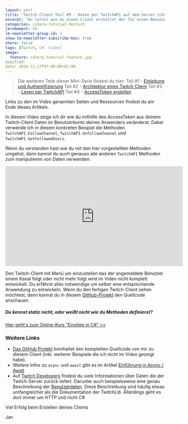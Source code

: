 ```yaml
---
layout: post
title: "Twitch Client Teil #5 - Daten per TwitchAPI auf dem Server schreiben"
excerpt: "Du lernst wie du einen Client erstellst der für einen Benutzer angibt, dass er einem Kanal folgt."
categories: csharp-tutorial-deutsch
lernmoment: C#
lm-newsletter-group-id: 1
show-lm-newsletter-subscribe-box: true
share: false
tags: [Twitch, C#, Video]
image:
  feature: csharp-tutorial-feature.jpg
modified:
date: 2016-11-17T07:00:00+01:00
---
```


> Die weiteren Teile dieser Mini-Serie findest du hier:
> Teil #1 - [Einleitung und Authentifizierung](/csharp-tutorial-deutsch/twitch-client-einleitung/)
> Teil #2 - [Architektur eines Twitch Client](/csharp-tutorial-deutsch/twitch-client-architektur/)
> Teil #3 - [Lesen per TwitchAPI](/csharp-tutorial-deutsch/twitch-client-daten-lesen-per-api/)
> Teil #4 - [AccessToken erstellen](/csharp-tutorial-deutsch/twitch-client-access-token-erstellen/)

Links zu den im Video genannten Seiten und Ressourcen findest du am Ende dieses Artikels.

In diesem Video zeige ich dir wie du mithilfe des *AccessToken* aus deinem Twitch-Client Daten im Benutzerkonto deines Anwenders veränderst. Dabei verwende ich in diesem konkreten Beispiel die Methoden `TwitchAPI.FollowChannel`, `TwitchAPI.UnfollowChannel` und `TwitchAPI.GetFollowedUsers`.

Wenn du verstanden hast wie du mit den hier vorgestellten Methoden umgehst, dann kannst du auch genauso alle anderen `TwitchAPI` Methoden zum manipulieren von Daten verwenden. 

<iframe width="560" height="315" src="https://www.youtube-nocookie.com/embed/QQvqKV9XtSg" frameborder="0" allow="encrypted-media" allowfullscreen></iframe>

Den Twitch-Client mit Menü um einzustellen das der angemeldete Benutzer einem Kanal folgt oder nicht mehr folgt wird im Video nicht komplett entwickelt. Du erfährst alles notwendige um selber eine entsprechende Anwendung zu entwickeln. Wenn du den fertigen Twitch-Client sehen möchtest, dann kannst du in diesem [GitHub-Projekt](https://github.com/LernMoment/csharp-twitch-client) den Quellcode anschauen.

<div class="subscribe-notice">
<h5>Du kennst static nicht, oder weißt nicht wie du Methoden definierst?</h5>
<a markdown="0" href="https://www.udemy.com/course/einstieg-in-csharp-software-programmieren-wie-ein-profi/?CS_95-0320_EXISTING" class="notice-button">Hier geht's zum Online-Kurs "Einstieg in C#" >></a>
</div>

### Weitere Links

 - [Das GitHub Projekt](https://github.com/LernMoment/csharp-twitch-client) beinhaltet den kompletten Quellcode von mir zu diesem Client (inkl. weiterer Beispiele die ich nicht im Video gezeigt habe).
 - Weitere Infos zu `async` und `await` gibt es im Artikel [Einführung in Async / Await](/csharp-programmieren/einfuehrung-in-async-und-await/)  
 - Auf [Twitch Developers](https://dev.twitch.tv/docs) findest du viele Informationen über Daten die der Twitch-Server zurück liefert. Darunter auch beispielsweise eine genau Beschreibung der [Benutzerdaten](https://dev.twitch.tv/docs/api/v3/users/). Diese Beschreibung sind häufig etwas umfangreicher als die Dokumentation der *TwitchLib*. Allerdings geht es dort immer um *HTTP* und nicht *C#*. 

Viel Erfolg beim Erstellen deines Clients

Jan
